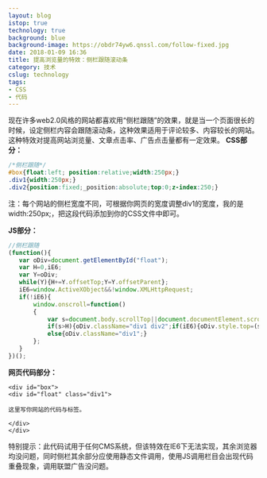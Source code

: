 ```yaml
---
layout: blog
istop: true
technology: true
background: blue
background-image: https://obdr74yw6.qnssl.com/follow-fixed.jpg
date: 2018-01-09 16:36
title: 提高浏览量的特效：侧栏跟随滚动条
category: 技术
cslug: technology
tags:
- CSS
- 代码
---
```


现在许多web2.0风格的网站都喜欢用“侧栏跟随”的效果，就是当一个页面很长的时候，设定侧栏内容会跟随滚动条，这种效果适用于评论较多、内容较长的网站。
这种特效对提高网站浏览量、文章点击率、广告点击量都有一定效果。
**CSS部分：**
```css
/*侧栏跟随*/
#box{float:left; position:relative;width:250px;}  
.div1{width:250px;}  
.div2{position:fixed;_position:absolute;top:0;z-index:250;}
```
注：每个网站的侧栏宽度不同，可根据你网页的宽度调整div1的宽度，我的是width:250px;，把这段代码添加到你的CSS文件中即可。

**JS部分：**
```javascript
//侧栏跟随
(function(){
   var oDiv=document.getElementById("float");
   var H=0,iE6;
   var Y=oDiv;
   while(Y){H+=Y.offsetTop;Y=Y.offsetParent};
   iE6=window.ActiveXObject&&!window.XMLHttpRequest;
   if(!iE6){
       window.onscroll=function()
       {
           var s=document.body.scrollTop||document.documentElement.scrollTop;
           if(s>H){oDiv.className="div1 div2";if(iE6){oDiv.style.top=(s-H)+"px";}}
           else{oDiv.className="div1";}    
       };
   }
})();
```

**网页代码部分：**
```
<div id="box">
<div id="float" class="div1"> 

这里写你网站的代码与标签。

</div>
</div>
```

特别提示：此代码试用于任何CMS系统，但该特效在IE6下无法实现，其余浏览器均没问题，同时侧栏其余部分应使用静态文件调用，使用JS调用栏目会出现代码重叠现象，调用联盟广告没问题。